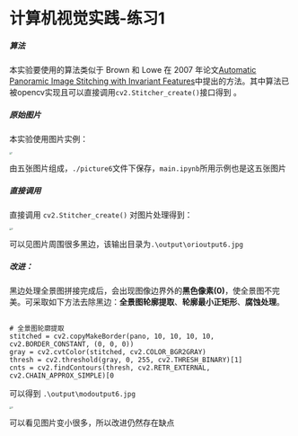 # 计算机视觉实践-练习1



##### 算法

本实验要使用的算法类似于 Brown 和 Lowe 在 2007 年论文[Automatic Panoramic Image Stitching with Invariant Features](https://www.doc88.com/p-9062359287397.html)中提出的方法。其中算法已被opencv实现且可以直接调用`cv2.Stitcher_create()`接口得到 。



##### 原始图片

本实验使用图片实例：

<img src=".\README.assets\1.png" alt="1" style="zoom:25%;" />

由五张图片组成，`./picture6`文件下保存，`main.ipynb`所用示例也是这五张图片



##### 直接调用

直接调用 `cv2.Stitcher_create()` 对图片处理得到：

<img src=".\README.assets\2.png" alt="2" style="zoom:25%;" />

可以见图片周围很多黑边，该输出目录为`.\output\orioutput6.jpg`

##### 改进：

黑边处理全景图拼接完成后，会出现图像边界外的**黑色像素(0)**，使全景图不完美。可采取如下方法去除黑边：**全景图轮廓提取**、**轮廓最小正矩形**、**腐蚀处理**。

```stitched = cv2.copyMakeBorder(pano, 10, 10, 10, 10, cv2.BORDER_CONSTANT, (0, 0, 0))

# 全景图轮廓提取
stitched = cv2.copyMakeBorder(pano, 10, 10, 10, 10, 		 cv2.BORDER_CONSTANT, (0, 0, 0))
gray = cv2.cvtColor(stitched, cv2.COLOR_BGR2GRAY)
thresh = cv2.threshold(gray, 0, 255, cv2.THRESH_BINARY)[1]
cnts = cv2.findContours(thresh, cv2.RETR_EXTERNAL, cv2.CHAIN_APPROX_SIMPLE)[0

```

可以得到 `.\output\modoutput6.jpg`

<img src=".\README.assets\3.png" alt="3" style="zoom:25%;" />

可以看见图片变小很多，所以改进仍然存在缺点

